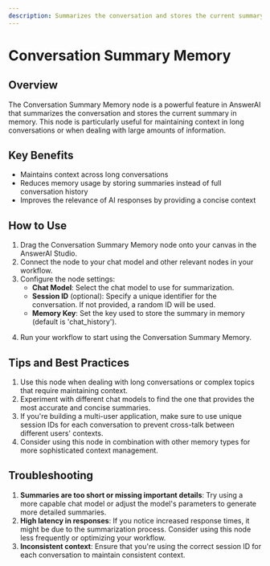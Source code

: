 ```yaml
---
description: Summarizes the conversation and stores the current summary in memory
---
```


# Conversation Summary Memory

## Overview

The Conversation Summary Memory node is a powerful feature in AnswerAI that summarizes the conversation and stores the current summary in memory. This node is particularly useful for maintaining context in long conversations or when dealing with large amounts of information.

## Key Benefits

- Maintains context across long conversations
- Reduces memory usage by storing summaries instead of full conversation history
- Improves the relevance of AI responses by providing a concise context

## How to Use

1. Drag the Conversation Summary Memory node onto your canvas in the AnswerAI Studio.
2. Connect the node to your chat model and other relevant nodes in your workflow.
3. Configure the node settings:
   - **Chat Model**: Select the chat model to use for summarization.
   - **Session ID** (optional): Specify a unique identifier for the conversation. If not provided, a random ID will be used.
   - **Memory Key**: Set the key used to store the summary in memory (default is 'chat_history').

<!-- TODO: Add a screenshot showing the Conversation Summary Memory node on the canvas with its configuration panel open -->

4. Run your workflow to start using the Conversation Summary Memory.

## Tips and Best Practices

1. Use this node when dealing with long conversations or complex topics that require maintaining context.
2. Experiment with different chat models to find the one that provides the most accurate and concise summaries.
3. If you're building a multi-user application, make sure to use unique session IDs for each conversation to prevent cross-talk between different users' contexts.
4. Consider using this node in combination with other memory types for more sophisticated context management.

## Troubleshooting

1. **Summaries are too short or missing important details**: Try using a more capable chat model or adjust the model's parameters to generate more detailed summaries.
2. **High latency in responses**: If you notice increased response times, it might be due to the summarization process. Consider using this node less frequently or optimizing your workflow.
3. **Inconsistent context**: Ensure that you're using the correct session ID for each conversation to maintain consistent context.
